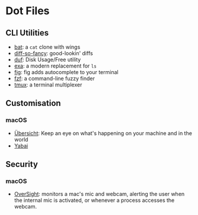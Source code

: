 # Dot Files

## CLI Utilities

* [bat](https://github.com/sharkdp/bat): a `cat` clone with wings
* [diff-so-fancy](https://github.com/so-fancy/diff-so-fancy): good-lookin' diffs
* [duf](https://github.com/muesli/duf): Disk Usage/Free utility
* [exa](https://github.com/ogham/exa): a modern replacement for `ls`
* [fig](https://fig.io/): fig adds autocomplete to your terminal
* [fzf](https://github.com/junegunn/fzf): a command-line fuzzy finder
* [tmux](https://github.com/tmux/tmux): a terminal multiplexer

## Customisation

### macOS

* [Übersicht](https://github.com/felixhageloh/uebersicht): Keep an eye on what's happening on your machine and in the world
* [Yabai](https://github.com/koekeishiya/yabai)

## Security

### macOS

* [OverSight](https://github.com/objective-see/OverSight): monitors a mac's mic and webcam, alerting the user when the internal mic is activated, or whenever a process accesses the webcam.
